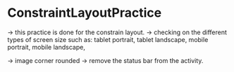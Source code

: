 # ConstraintLayoutPractice
-> this practice is done for the constrain layout.
-> checking on the different types of screen size such as:
        tablet portrait, 
        tablet landscape, 
        mobile portrait, 
        mobile landscape, 
        
 -> image corner rounded
 -> remove the status bar from the activity.
